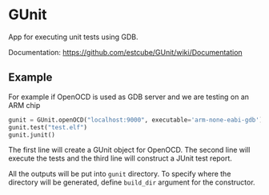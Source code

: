 # GUnit
App for executing unit tests using GDB.

Documentation: https://github.com/estcube/GUnit/wiki/Documentation

## Example
For example if OpenOCD is used as GDB server and we are testing on an ARM chip
```python
gunit = GUnit.openOCD("localhost:9000", executable='arm-none-eabi-gdb')
gunit.test("test.elf")
gunit.junit()
```

The first line will create a GUnit object for OpenOCD. The second line will execute
the tests and the third line will construct a JUnit test report.

All the outputs will be put into ``gunit`` directory. To specify where the directory
will be generated, define ``build_dir`` argument for the constructor.
